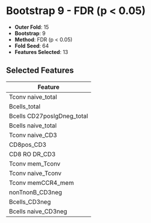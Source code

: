 # Bootstrap 9 - FDR (p < 0.05)

- **Outer Fold**: 15
- **Bootstrap**: 9
- **Method**: FDR (p < 0.05)
- **Fold Seed**: 64
- **Features Selected**: 13

## Selected Features

| Feature |
|---------|
| Tconv naive_total |
| Bcells_total |
| Bcells CD27posIgDneg_total |
| Bcells naive_total |
| Tconv naive_CD3 |
| CD8pos_CD3 |
| CD8 RO DR_CD3 |
| Tconv mem_Tconv |
| Tconv naive_Tconv |
| Tconv memCCR4_mem |
| nonTnonB_CD3neg |
| Bcells_CD3neg |
| Bcells naive_CD3neg |
